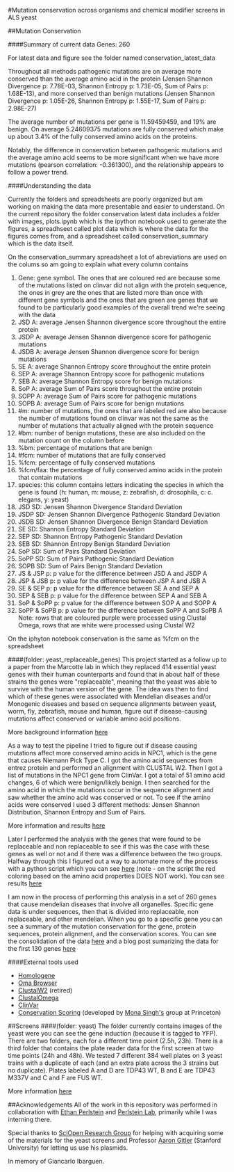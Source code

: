 #Mutation conservation across organisms and chemical modifier screens in ALS yeast 

##Mutation Conservation 

####Summary of current data
Genes: 260

For latest data and figure see the folder named conservation_latest_data

Throughout all methods pathogenic mutations are on average more conserved than the average amino acid in the protein (Jensen Shannon Divergence p: 7.78E-03, Shannon Entropy p: 1.73E-05, Sum of Pairs p: 1.68E-13), and more conserved than benign mutations (Jensen Shannon Divergence p: 1.05E-26, Shannon Entropy p: 1.55E-17, Sum of Pairs p: 2.98E-27)

The average number of mutations per gene is 11.59459459, and 19% are benign. On average 5.24609375 mutations are fully conserved which make up about 3.4% of the fully conserved amino acids on the proteins.

Notably, the difference in conservation between pathogenic mutations and the average amino acid seems to be more significant when we have more mutations (pearson correlation: -0.361300), and the relationship appears to follow a power trend. 

####Understanding the data

Currently the folders and spreadsheets are poorly organized but am working on making the data more presentable and easier to understand. On the current repository the folder conservation latest data includes a folder with images, plots.ipynb which is the ipython notebook used to generate the figures, a spreadhseet called plot data which is where the data for the figures comes from, and a spreadsheet called conservation_summary which is the data itself. 

On the conservation_summary spreadsheet a lot of abreviations are used on the colums so am going to explain what every column contains 

1. Gene: gene symbol. The ones that are coloured red are because some of the mutations listed on clinvar did not align with the protein sequence, the ones in grey are the ones that are listed more than once with different gene symbols and the ones that are green are genes that we found to be particularly good examples of the overall trend we're seeing with the data
2. JSD A: average Jensen Shannon divergence score throughout the entire protein 
3. JSDP A: average Jensen Shannon divergence score for pathogenic mutations
4. JSDB A: average Jensen Shannon divergence score for benign mutations 
5. SE A: average Shannon Entropy score throughout the entire protein
6. SEP A: average Shannon Entropy score for pathogenic mutations
7. SEB A: average Shannon Entropy score for benign mutations 
8. SoP A: average Sum of Pairs score throughout the entire protein
9. SOPP A: average Sum of Pairs score for pathogenic mutations
10. SOPB A: average Sum of Pairs score for benign mutations
11. #m: number of mutations, the ones that are labeled red are also because the number of mutations found on clinvar was not the same as the number of mutations that actually aligned with the protein sequence 
12. #bm: number of benign mutations, these are also included on the mutation count on the column before
13. %bm: percentage of mutations that are benign
14. #fcm: number of mutations that are fully conserved
15. %fcm: percentage of fully conserved mutations
16. %fcm/faa: the percentage of fully conserved amino acids in the protein that contain mutations
17. species: this column contains letters indicating the species in which the gene is found (h: human, m: mouse, z: zebrafish, d: drosophila, c: c. elegans, y: yeast)
18. JSD SD: Jensen Shannon Divergence Standard Deviation
19. JSDP SD: Jensen Shannon Divergence Pathogenic Standard Deviation
20. JSDB SD: Jensen Shannon Divergence Benign Standard Deviation
21. SE SD: Shannon Entropy Standard Deviation
22. SEP SD: Shannon Entropy Pathogenic Standard Deviation
23. SEB SD: Shannon Entropy Benign Standard Deviation
24. SoP SD: Sum of Pairs Standard Deviation
25. SoPP SD: Sum of Pairs Pathogenic Standard Deviation
26. SOPB SD: Sum of Pairs Benign Standard Deviation
27. JS & JSP p: p value for the difference between JSD A and JSDP A 
28. JSP & JSB p: p value for the difference between JSP A and JSB A
29. SE & SEP p: p value for the difference between SE A and SEP A
30. SEP & SEB p: p value for the difference between SEP A and SEB A
31. SoP & SoPP p: p value for the difference between SOP A and SOPP A
32. SoPP & SoPB p: p value for the difference between SoPP A and SoPB A
Note: rows that are coloured purple were processed using Clustal Omega, rows that are white were processed using Clustal W2

On the iphyton notebook conservation is the same as %fcm on the spreadsheet

####(folder: yeast_replaceable_genes)
This project started as a follow up to a paper from the Marcotte lab in which they replaced 414 essential yeast genes with their human counterparts and found that in about half of these strains the genes were "replaceable", meaning that the yeast was able to survive with the human version of the gene. The idea was then to find which of these genes were associated with Mendelian diseases and/or Monogenic diseases and based on sequence alignments between yeast, worm, fly, zebrafish, mouse and human, figure out if disease-causing mutations affect conserved or variable amino acid positions. 

More background information [here](  http://mtc.science/humanization-of-yeast-genes) 

As a way to test the pipeline I tried to figure out if disease causing mutations affect more conserved amino acids in NPC1, which is the gene that causes Niemann Pick Type C. I got the amino acid sequences from entrez protein and performed an alignment with CLUSTAL W2. Then I got a list of mutations in the NPC1 gene from ClinVar. I got a total of 51 amino acid changes, 6 of which were benign/likely benign. I then searched for the amino acid in which the mutations occur in the sequence alignment and saw whether the amino acid was conserved or not. To see if the amino acids were conserved I used 3 different methods: Jensen Shannon Distribution, Shannon Entropy and Sum of Pairs. 

More information and results [here]( http://mtc.science/mutation-conservation-across-organisms-in-npc1)

Later I performed the analysis with the genes that were found to be replaceable and non replaceable to see if this was the case with these genes as well or not and if there was a difference between the two groups. Halfway through this I figured out a way to automate more of the process with a python script which you can see [here](https://github.com/materechm/plabData/blob/master/yeast_replaceable_genes/test.py) (note - on the script the red coloring based on the amino acid properties DOES NOT work). 
You can see results [here](http://mtc.science/humanization-of-yeast-genes-part-2)

I am now in the process of performing this analysis in a set of 260 genes that cause mendelian diseases that involve all organelles. Specific gene data is under sequences, then that is divided into replaceable, non replaceable, and other mendelian. When you go to a specific gene you can see a summary of the mutation conservation for the gene, protein sequences, protein alignment, and the conservation scores. You can see the consolidation of the data [here](https://github.com/materechm/plabData/blob/master/yeast_replaceable_genes/sequences/all_other_mendelian/mendelian_conservation_summary.xlsx) and a blog post sumarizing the data for the first 130 genes [here](http://mtc.science/mutation-conservation-in-mendelian-genes)

####External tools used 
- [Homologene](http://www.ncbi.nlm.nih.gov/homologene)
- [Oma Browser](http://omabrowser.org/oma/home/)
- [ClustalW2](http://www.ebi.ac.uk/Tools/msa/clustalw2/) (retired)
- [ClustalOmega](http://www.ebi.ac.uk/Tools/msa/clustalo/)
- [ClinVar](http://www.ncbi.nlm.nih.gov/clinvar/)
- [Conservation Scoring](http://compbio.cs.princeton.edu/conservation/) (developed by [Mona Singh's](http://www.cs.princeton.edu/~mona/) group at Princeton) 

##Screens 
####(folder: yeast) 
The folder currently contains images of the yeast were you can see the gene induction (because it is tagged to YFP). There are two folders, each for a different time point (2.5h, 23h). There is a third folder that contains the plate reader data for the first screen at two time points (24h and 48h). We tested 7 different 384 well plates on 3 yeast trains with a duplicate of each (and an extra plate across the 3 strains but no duplicate). Plates labeled A and D are TDP43 WT, B and E are TDP43 M337V and C and F are FUS WT. 

More information [here](http://mtc.science/on-yeast-and-als-part-3)

##Acknowledgements
All of the work in this repository was performed in collaboration with [Ethan Perlstein](http://www.ethanperlstein.com/) and [Perlstein Lab](http://www.plab.co/), primarily while I was interning there. 

Special thanks to [SciOpen Research Group](http://www.sciopen.org) for helping with acquiring some of the materials for the yeast screens and Professor [Aaron Gitler](https://med.stanford.edu/profiles/aaron-gitler) (Stanford University) for letting us use his plasmids. 

In memory of Giancarlo Ibarguen.
